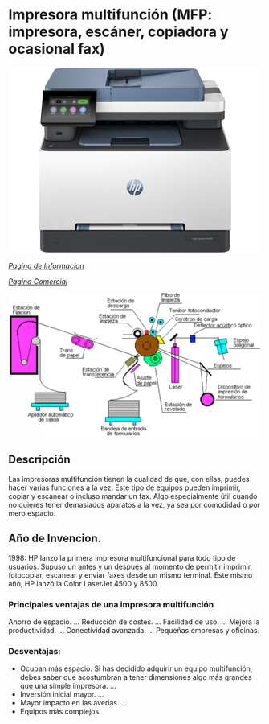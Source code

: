 # Impresora multifunción (MFP: impresora, escáner, copiadora y ocasional fax)  

![alt text](<impresora jpeg-1.jpg>)

*[Pagina de Informacion](https://www.brother.es/impresoras/impresoras-laser/dcp-l3560cdw)*

*[Pagina Comercial](https://www.pccomponentes.com/brother-dcp-l3560cdw-multifuncion-laser-led-color-wifi-duplex?s_kwcid=AL!14405!3!!!!x!!&gad_source=1&gclid=CjwKCAiA6t-6BhA3EiwAltRFGDqU75M4l9O-tbmds1qFXicO_DtQpDLtVOdWD200oRP9mot7NUQRchoCabcQAvD_BwE)*

![alt text](<Diagramas tecnico-1.webp>)

## Descripción
Las impresoras multifunción tienen la cualidad de que, con ellas, puedes hacer varias funciones a la vez. Este tipo de equipos pueden imprimir, copiar y escanear o incluso mandar un fax. Algo especialmente útil cuando no quieres tener demasiados aparatos a la vez, ya sea por comodidad o por mero espacio.

## Año de Invencion.
1998: HP lanzo la primera impresora multifuncional para todo tipo de usuarios. Supuso un antes y un después al momento de permitir imprimir, fotocopiar, escanear y enviar faxes desde un mismo terminal. Este mismo año, HP lanzó la Color LaserJet 4500 y 8500.


### Principales ventajas de una impresora multifunción
Ahorro de espacio. ...
Reducción de costes. ...
Facilidad de uso. ...
Mejora la productividad. ...
Conectividad avanzada. ...
Pequeñas empresas y oficinas.

### Desventajas:
- Ocupan más espacio. Si has decidido adquirir un equipo multifunción, debes saber que acostumbran a tener dimensiones algo más grandes que una simple impresora. ...
- Inversión inicial mayor. ...
- Mayor impacto en las averías. ...
- Equipos más complejos.